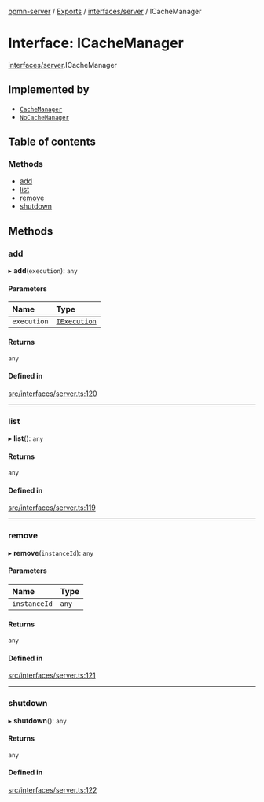 [bpmn-server](../README.md) / [Exports](../modules.md) / [interfaces/server](../modules/interfaces_server.md) / ICacheManager

# Interface: ICacheManager

[interfaces/server](../modules/interfaces_server.md).ICacheManager

## Implemented by

- [`CacheManager`](../classes/server_CacheManager.CacheManager.md)
- [`NoCacheManager`](../classes/server_CacheManager.NoCacheManager.md)

## Table of contents

### Methods

- [add](interfaces_server.ICacheManager.md#add)
- [list](interfaces_server.ICacheManager.md#list)
- [remove](interfaces_server.ICacheManager.md#remove)
- [shutdown](interfaces_server.ICacheManager.md#shutdown)

## Methods

### add

▸ **add**(`execution`): `any`

#### Parameters

| Name | Type |
| :------ | :------ |
| `execution` | [`IExecution`](interfaces_engine.IExecution.md) |

#### Returns

`any`

#### Defined in

[src/interfaces/server.ts:120](https://github.com/linonetwo/bpmn-server/blob/02da6f2/src/interfaces/server.ts#L120)

___

### list

▸ **list**(): `any`

#### Returns

`any`

#### Defined in

[src/interfaces/server.ts:119](https://github.com/linonetwo/bpmn-server/blob/02da6f2/src/interfaces/server.ts#L119)

___

### remove

▸ **remove**(`instanceId`): `any`

#### Parameters

| Name | Type |
| :------ | :------ |
| `instanceId` | `any` |

#### Returns

`any`

#### Defined in

[src/interfaces/server.ts:121](https://github.com/linonetwo/bpmn-server/blob/02da6f2/src/interfaces/server.ts#L121)

___

### shutdown

▸ **shutdown**(): `any`

#### Returns

`any`

#### Defined in

[src/interfaces/server.ts:122](https://github.com/linonetwo/bpmn-server/blob/02da6f2/src/interfaces/server.ts#L122)
